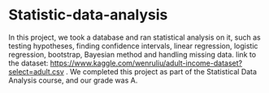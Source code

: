 # Statistic-data-analysis
In this project, we took a database and ran statistical analysis on it, such as testing hypotheses, finding confidence intervals, linear regression, logistic regression, bootstrap, Bayesian method and handling missing data.
link to the dataset: https://www.kaggle.com/wenruliu/adult-income-dataset?select=adult.csv .
We completed this project as part of the Statistical Data Analysis course, and our grade was A.
